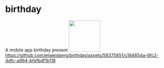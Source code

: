 # birthday
A mobile app birthday present
<img src="https://github.com/etweisberg/birthday/assets/58375851/eaa367fb-2840-4018-806b-a65f8fea6e08" width="100"></img>
https://github.com/etweisberg/birthday/assets/58375851/c184854a-6fc2-4dfc-a994-bfefbdf1b118

